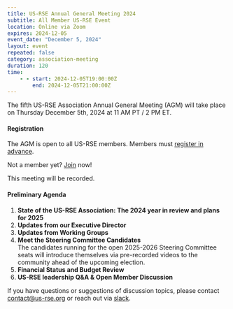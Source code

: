 ```yaml
---
title: US-RSE Annual General Meeting 2024
subtitle: All Member US-RSE Event
location: Online via Zoom
expires: 2024-12-05
event_date: "December 5, 2024"
layout: event
repeated: false
category: association-meeting
duration: 120
time:
    - - start: 2024-12-05T19:00:00Z
        end: 2024-12-05T21:00:00Z
---
```


The fifth US-RSE Association Annual General Meeting (AGM) will take place on Thursday December 5th, 2024 at 11 AM PT / 2 PM ET.

#### Registration

The AGM is open to all US-RSE members. 
Members must [register in advance](https://zoom.us/meeting/register/tJEsfu2qrzgrGtMOQAQfLAc3Cw8uiYdxueao ).

Not a member yet? [Join](https://us-rse.org/join/) now!

This meeting will be recorded. 

#### Preliminary Agenda

1. **State of the US-RSE Association: The 2024 year in review and plans for 2025**
2. **Updates from our Executive Director**
1. **Updates from Working Groups**  
1. **Meet the Steering Committee Candidates**  
  The candidates running for the open 2025-2026 Steering Committee seats will introduce themselves via pre-recorded videos to the community ahead of the upcoming election.
1. **Financial Status and Budget Review**  
1. **US-RSE leadership Q&A & Open Member Discussion**  


If you have questions or suggestions of discussion topics, please contact [contact@us-rse.org](mailto:contact@us-rse.org) or reach out via [slack](https://usrse.slack.com/).
